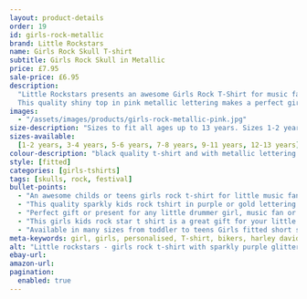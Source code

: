 ```yaml
---
layout: product-details
order: 19
id: girls-rock-metallic
brand: Little Rockstars
name: Girls Rock Skull T-shirt
subtitle: Girls Rock Skull in Metallic 
price: £7.95
sale-price: £6.95
description:
  "Little Rockstars presents an awesome Girls Rock T-Shirt for music fans everywhere.
  This quality shiny top in pink metallic lettering makes a perfect girls birthday gift or present for any little drummer girl, music fan or little rock star."
images:
  - "/assets/images/products/girls-rock-metallic-pink.jpg"
size-description: "Sizes to fit all ages up to 13 years. Sizes 1-2 years , 3-4 years, 5-6 years, 7-8 years, 9-11 years, 12-13 years."
sizes-available:
  [1-2 years, 3-4 years, 5-6 years, 7-8 years, 9-11 years, 12-13 years]
colour-description: "black quality t-shirt and with metallic lettering."
style: [fitted]
categories: [girls-tshirts]
tags: [skulls, rock, festival]
bullet-points:
  - "An awesome childs or teens girls rock t-shirt for little music fans"
  - "This quality sparkly kids rock tshirt in purple or gold lettering makes a perfect girls birthday gift or christmas present"
  - "Perfect gift or present for any little drummer girl, music fan or little rock star"
  - "This girls kids rock star t shirt is a great gift for your little rockers"
  - "Available in many sizes from toddler to teens Girls fitted short sleeved tshirt"
meta-keywords: girl, girls, personalised, T-shirt, bikers, harley davidson, skulls, girls, cool, chopper, cute, little, lady, skull, lucky, outlaw, motorcycle, rider, pirate, rock, rocker, grunge, metal, punk, skater, skull and cross bones, girls skull t-shirt, girls skull tee, gigs, festivals, look cool, toddler, teen
alt: "Little rockstars - girls rock t-shirt with sparkly purple glitter perfect for birthdays or as a gift or present for your little rockstars"
ebay-url:
amazon-url:
pagination: 
  enabled: true
---
```

